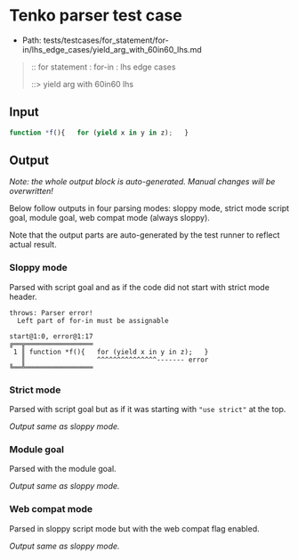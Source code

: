 # Tenko parser test case

- Path: tests/testcases/for_statement/for-in/lhs_edge_cases/yield_arg_with_60in60_lhs.md

> :: for statement : for-in : lhs edge cases
>
> ::> yield arg with 60in60 lhs

## Input

`````js
function *f(){   for (yield x in y in z);   }
`````

## Output

_Note: the whole output block is auto-generated. Manual changes will be overwritten!_

Below follow outputs in four parsing modes: sloppy mode, strict mode script goal, module goal, web compat mode (always sloppy).

Note that the output parts are auto-generated by the test runner to reflect actual result.

### Sloppy mode

Parsed with script goal and as if the code did not start with strict mode header.

`````
throws: Parser error!
  Left part of for-in must be assignable

start@1:0, error@1:17
╔══╦═════════════════
 1 ║ function *f(){   for (yield x in y in z);   }
   ║                  ^^^^^^^^^^^^^^^------- error
╚══╩═════════════════

`````

### Strict mode

Parsed with script goal but as if it was starting with `"use strict"` at the top.

_Output same as sloppy mode._

### Module goal

Parsed with the module goal.

_Output same as sloppy mode._

### Web compat mode

Parsed in sloppy script mode but with the web compat flag enabled.

_Output same as sloppy mode._
